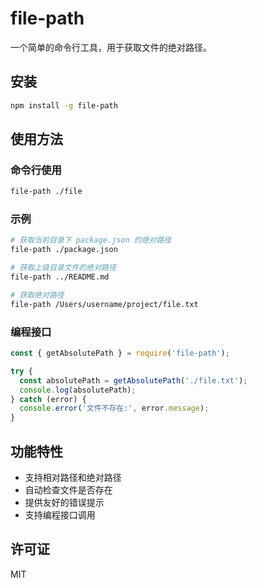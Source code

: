 # file-path

一个简单的命令行工具，用于获取文件的绝对路径。

## 安装

```bash
npm install -g file-path
```

## 使用方法

### 命令行使用

```bash
file-path ./file
```

### 示例

```bash
# 获取当前目录下 package.json 的绝对路径
file-path ./package.json

# 获取上级目录文件的绝对路径
file-path ../README.md

# 获取绝对路径
file-path /Users/username/project/file.txt
```

### 编程接口

```javascript
const { getAbsolutePath } = require('file-path');

try {
  const absolutePath = getAbsolutePath('./file.txt');
  console.log(absolutePath);
} catch (error) {
  console.error('文件不存在:', error.message);
}
```

## 功能特性

- 支持相对路径和绝对路径
- 自动检查文件是否存在
- 提供友好的错误提示
- 支持编程接口调用

## 许可证

MIT 